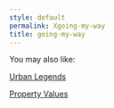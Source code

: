 ```yaml
---
style: default
permalink: Xgoing-my-way
title: going-my-way
---
```

You may also like:

[Urban Legends](http://scp-wiki.net/urban-legends)

[Property Values](http://scp-wiki.net/property-values)
